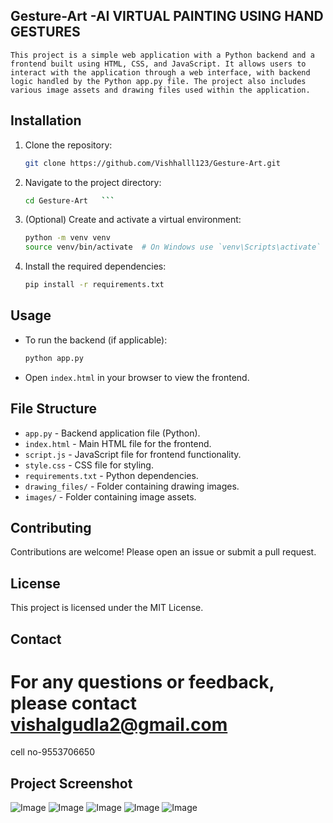 ##  Gesture-Art -AI VIRTUAL PAINTING USING HAND GESTURES

 ```This project is a simple web application with a Python backend and a frontend built using HTML, CSS, and JavaScript. It allows users to interact with the application through a web interface, with backend logic handled by the Python app.py file. The project also includes various image assets and drawing files used within the application. ```


## Installation

1. Clone the repository:
   ```bash
   git clone https://github.com/Vishhalll123/Gesture-Art.git
   ```
2. Navigate to the project directory:
   ```bash
   cd Gesture-Art   ```
3. (Optional) Create and activate a virtual environment:
   ```bash
   python -m venv venv
   source venv/bin/activate  # On Windows use `venv\Scripts\activate`
   ```
4. Install the required dependencies:
   ```bash
   pip install -r requirements.txt
   ```

## Usage

- To run the backend (if applicable):
  ```bash
  python app.py
  ```
- Open `index.html` in your browser to view the frontend.

## File Structure

- `app.py` - Backend application file (Python).
- `index.html` - Main HTML file for the frontend.
- `script.js` - JavaScript file for frontend functionality.
- `style.css` - CSS file for styling.
- `requirements.txt` - Python dependencies.
- `drawing_files/` - Folder containing drawing images.
- `images/` - Folder containing image assets.

## Contributing

Contributions are welcome! Please open an issue or submit a pull request.

## License

This project is licensed under the MIT License.


## Contact

# For any questions or feedback, please contact   vishalgudla2@gmail.com
  cell no-9553706650



## Project Screenshot

![Image](https://github.com/user-attachments/assets/be12ed66-8536-4383-b015-6c7021fb2446)
![Image](https://github.com/user-attachments/assets/1415ccc5-d54a-4bea-8a35-799bbeef68da)
![Image](https://github.com/user-attachments/assets/ce65f3e6-5042-4f1d-b800-b2671745092e)
![Image](https://github.com/user-attachments/assets/c8d29360-efdb-4d6b-ba60-146bc22a7f8a)
![Image](https://github.com/user-attachments/assets/11fb9844-72bf-4863-ace5-a6f42a7ffa8d)
